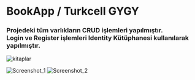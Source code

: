 # BookApp / Turkcell GYGY

<h3> Projedeki tüm varlıkların CRUD işlemleri yapılmıştır. <br>
      Login ve Register işlemleri Identity Kütüphanesi kullanılarak yapılmıştır.
 </h3
  
![kitaplar](https://github.com/denizbineklioglu/BookApp/assets/76698070/e24853cc-079b-4ff6-940d-2fd298df14e9)

 
![Screenshot_1](https://github.com/denizbineklioglu/BookApp/assets/76698070/caeb4fd3-ef1c-4a9a-abed-412af8229926)
![Screenshot_2](https://github.com/denizbineklioglu/BookApp/assets/76698070/c4f398fe-d60b-4025-9e2b-f0145c408c2f)
